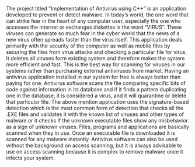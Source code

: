 The project titled “Implementation of Antivirus using C++” is an application developed to prevent or detect malware. In today’s world, the one word that can strike fear in the heart of any computer user, especially the one who accesses the internet or exchanges diskettes is the word “VIRUS”. These viruses can generate so much fear in the cyber world that the news of a new virus often spreads faster than the virus itself. This application deals primarily with the security of the computer as well as mobile files by securing the files from virus attacks and checking a particular file for virus. It deletes all viruses form existing system and therefore makes the system more efficient and fast. This is the best way for scanning for viruses in our systems rather than purchasing external antiviruses from market. Having an antivirus application installed in our system for free is always better than paying for one. Antivirus software scans the file comparing specific bits of code against information in its database and if it finds a pattern duplicating one in the database, it is considered a virus, and it will quarantine or delete that particular file. The above mention application uses the signature-based detection which is the most common form of detection that checks all the .EXE files and validates it with the known list of viruses and other types of malware or it checks if the unknown executable files show any misbehavior as a sign of unknown viruses. Files, programs and applications are basically scanned when they in use. Once an executable file is downloaded it is scanned for any malware instantly. Antivirus software can also be used without the background on access scanning, but it is always advisable to use on access scanning because it is complex to remove malware once it infects your system.
